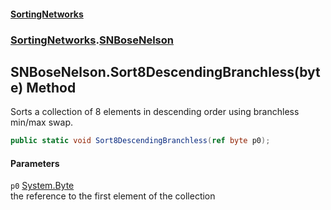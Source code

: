 #### [SortingNetworks](index.md 'index')
### [SortingNetworks](SortingNetworks.md 'SortingNetworks').[SNBoseNelson](SortingNetworks_SNBoseNelson.md 'SortingNetworks.SNBoseNelson')
## SNBoseNelson.Sort8DescendingBranchless(byte) Method
Sorts a collection of 8 elements in descending order using branchless min/max swap.  
```csharp
public static void Sort8DescendingBranchless(ref byte p0);
```
#### Parameters
<a name='SortingNetworks_SNBoseNelson_Sort8DescendingBranchless(byte)_p0'></a>
`p0` [System.Byte](https://docs.microsoft.com/en-us/dotnet/api/System.Byte 'System.Byte')  
the reference to the first element of the collection
  
